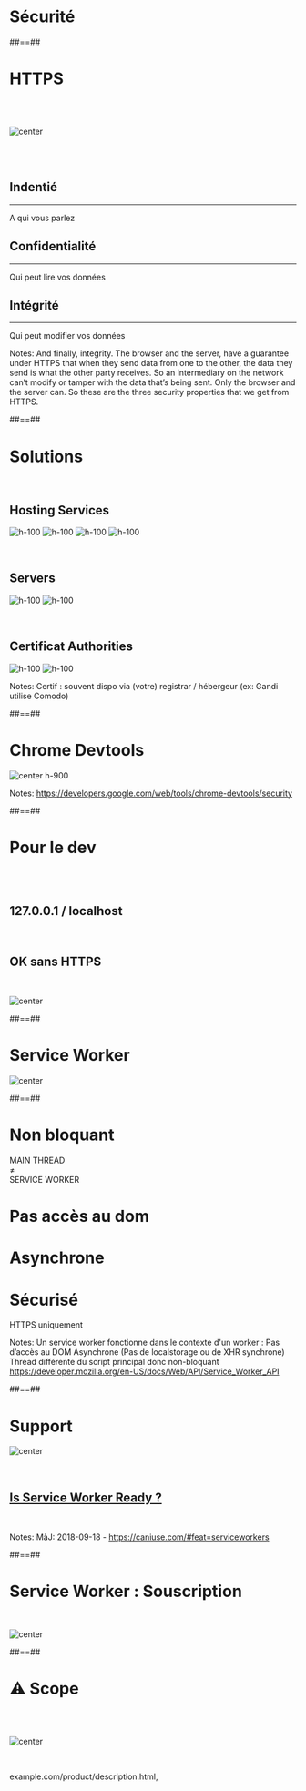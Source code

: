 
<!-- .slide: class="transition-white sfeir-bg-blue" -->

# Sécurité

##==##

<!-- .slide: class="flex-row" -->

# HTTPS

<br><br>

![center](./assets/images/secure_https.png)

<br><br>

<div class="https flex-row">
    <div class="flex-col">
        <h2>Indentié</h2>
        <hr class="blue">
        <span>A qui vous parlez</span>
    </div>
    <div class="flex-col">
        <h2>Confidentialité</h2>
        <hr class="red">
        <span>Qui peut lire vos données</span>
    </div>
    <div class="flex-col">
        <h2>Intégrité</h2>
        <hr class="green">
        <span>Qui peut modifier vos données</span>
    </div>
</div>

Notes:
And finally, integrity. The browser and the server, have a guarantee under HTTPS that when they send data from one to the other, the data they send is what the other party receives. So an intermediary on the network can’t modify or tamper with the data that’s being sent. Only the browser and the server can. So these are the three security properties that we get from HTTPS.


##==##

# Solutions

<!-- .slide: class="flex-row" -->

<br>

## Hosting Services
<!-- .element: class="center"-->

![h-100](./assets/images/firebase.png)
![h-100](./assets/images/heroku.png)
![h-100](./assets/images/github.png)
![h-100](./assets/images/appengine.png)

<br>

## Servers
<!-- .element: class="center"-->

![h-100](./assets/images/ngnix.png)
![h-100](./assets/images/apache.png)

<br>

## Certificat Authorities
<!-- .element: class="center"-->

![h-100](./assets/images/letsencrypt.png)
![h-100](./assets/images/comodo.png)



Notes:
Certif : souvent dispo via (votre) registrar / hébergeur (ex: Gandi utilise Comodo)

##==##

# Chrome Devtools

![center h-900](./assets/images/chrome-devtools-secure-screenshot.png)

Notes:
https://developers.google.com/web/tools/chrome-devtools/security

##==##

# Pour le dev

<br><br>

## 127.0.0.1 / localhost
<!-- .element: class="center"-->

<br>

## OK sans HTTPS
<!-- .element: class="center"-->

<br>

![center](./assets/images/secure-lock-icon.png)

##==##

# Service Worker

![center](./assets/images/service_worker_explain.svg)

##==##

<!-- .slide: data-background="./assets/images/grid_background.svg" -->

<div class="grid-worker">
    <div class="cell-1">
        <h1>Non bloquant</h1>
        MAIN THREAD
        <br>≠
        <br>
        SERVICE WORKER
    </div>
    <h1 class="cell-2">Pas accès au dom</h1>
    <h1 class="cell-3">Asynchrone</h1>
    <div class="cell-4">
        <h1>Sécurisé</h1>
        HTTPS uniquement
    </div>
</div>

Notes:
Un service worker fonctionne dans le contexte d'un worker :
Pas d’accès au DOM
Asynchrone (Pas de localstorage ou de XHR synchrone)
Thread différente du script principal donc non-bloquant
https://developer.mozilla.org/en-US/docs/Web/API/Service_Worker_API

##==##

# Support

![center](./assets/images/caniuse_serviceworker.png)

<br>
<h2 class="center"><a href="https://jakearchibald.github.io/isserviceworkerready/" target="_blank">Is Service Worker Ready ?</a></h2>
<br>

Notes:
MàJ: 2018-09-18 - https://caniuse.com/#feat=serviceworkers

##==##

# **Service Worker :** Souscription

<br>

![center](./assets/images/sw_souscription.png)

##==##

# ⚠️ Scope

<br><br>

![center](./assets/images/sw_scope.png)

<br>

example.com/product/description.html,
<!-- .element: class="center" -->